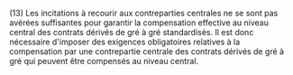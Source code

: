 (13) Les incitations à recourir aux contreparties centrales ne se sont pas avérées suffisantes pour garantir la compensation effective au niveau central des contrats dérivés de gré à gré standardisés. Il est donc nécessaire d'imposer des exigences obligatoires relatives à la compensation par une contrepartie centrale des contrats dérivés de gré à gré qui peuvent être compensés au niveau central.